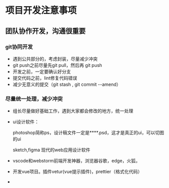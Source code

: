 #  项目开发注意事项

## 团队协作开发，沟通很重要

### git协同开发

* 遇到公共部分的，考虑封装，尽量减少冲突
* git push之前尽量先git pull，然后再 git push
* 开发之前，一定要确认好分支
* 提交代码之前，lint修复代码错误
* 减少无意义的提交（git stash , git commit --amend）

### 尽量统一处理，减少冲突

* 组长尽量做好基础工作，遇到大家都会修改的地方，统一处理

* ui设计软件：

  photoshop简称ps，设计稿文件一定是****.psd，这才是真正的ui，可以切图的ui

  sketch,figma 现代的web应用设计软件

* vscode和webstorm前端开发神器，浏览器谷歌，edge，火狐，

* 开发vue项目。插件vetur(vue提示插件)，prettier（格式化代码）

* 

